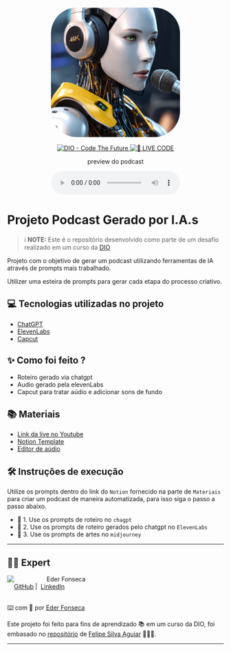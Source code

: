 <p align="center">
<img
    src="./assets/cover.webp"
    width="300"
    style="border-radius: 20%; width: 300px; height: 300px; object-fit: cover;"
/>
</p>

<p align="center">
<a href="https://dio.me/">
    <img 
        src="https://img.shields.io/badge/DIO-Code_The_Future-28DA77?logo=youtube" 
        alt="DIO - Code The Future">
</a>
<a href="https://dio.me/">
<img 
    src="https://img.shields.io/badge/🔴_LIVE_CODE-FF5E72" 
    alt="🔴 LIVE CODE">
</a>
</p>

<p align="center">
    preview do podcast
</p>

<div align="center">
    <audio src="output/podcast_editado_v1.MP3" controls title="Podcast editado"></audio>
</div>

# Projeto Podcast Gerado por I.A.s


 > ℹ️ **NOTE:** Este é o repositório desenvolvido como parte de um desafio realizado em um curso da [DIO](https://dio.me)

Projeto com o objetivo de gerar um podcast utilizando ferramentas de IA através de prompts mais trabalhado.

Utilizer uma esteira de prompts para gerar cada etapa do processo criativo.

## 💻 Tecnologias utilizadas no projeto

- [ChatGPT](https://chat.openai.com/) 
- [ElevenLabs](https://beta.elevenlabs.io/)
- [Capcut](https://www.capcut.com/pt-br/)

## ✨ Como foi feito ?

- Roteiro gerado via chatgpt
- Audio gerado pela elevenLabs
- Capcut para tratar aúdio e adicionar sons de fundo

## 📚 Materiais

- [Link da live no Youtube](https://www.youtube.com)
- [Notion Template](https://helpful-jump-17b.notion.site/PAS-Podcast-AI-Studio-210489e15d7a4a73b743bb159e45d06f?pvs=4)
- [Editor de aúdio](https://www.capcut.com/editor?from_page=landing_page&__action_from=picture_V%C3%ADdeos%20profissionais%20em%20minutos,%20n%C3%A3o%20em%20horas.)


## 🛠️ Instruções de execução

Utilize os prompts dentro do link do `Notion` fornecido na parte de `Materiais` para criar um podcast de maneira automatizada, para isso siga o passo a passo abaixo.

- 🤖 1. Use os prompts de roteiro no `chagpt`
- 🤖 2. Use os prompts de roteiro gerados pelo chatgpt no  `ElevenLabs`
- 🤖 3. Use os prompts de artes no `midjourney`

---

## 👨‍💻 Expert

<p>
    <img 
      align=left 
      margin=10 
      width=80 
      src="https://media.licdn.com/dms/image/C4D03AQFblAi8XFx9sw/profile-displayphoto-shrink_200_200/0/1642902328110?e=1724284800&v=beta&t=yojh4UV6dyRVVhQY1wQfM9pYsTl8-AsGcOnUE067PRQ"
    />
    <p>&nbsp&nbsp&nbspEder Fonseca<br>
    &nbsp&nbsp&nbsp
    <a href="https://github.com/ederluisf">
    GitHub</a>&nbsp;|&nbsp;
    <a href="https://www.linkedin.com/in/eder-fonseca-23535425/">LinkedIn</a>

<br/>
<br/>
<p>


⌨️ com 💜 por [Eder Fonseca](https://github.com/ederluisf)



Este projeto foi feito para fins de aprendizado 📚 em um curso da DIO, foi embasado no [repositório](https://github.com/felipeAguiarCode/prompts-for-podcast-generate-by-ia) de [Felipe Silva Aguiar](https://www.linkedin.com/in/felipeaguiar-exe/) 👨🏽‍🎓.

<p>

---